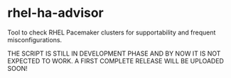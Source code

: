 # rhel-ha-advisor
Tool to check RHEL Pacemaker clusters for supportability and frequent misconfigurations.

THE SCRIPT IS STILL IN DEVELOPMENT PHASE AND BY NOW IT IS NOT EXPECTED TO WORK.
A FIRST COMPLETE RELEASE WILL BE UPLOADED SOON!
